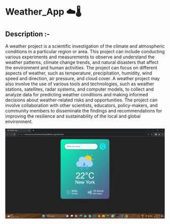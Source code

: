 # Weather_App ☁️🌡️

## Description :-

A weather project is a scientific investigation of the climate and atmospheric conditions in a particular region or area. This project can include conducting various experiments and measurements to observe and understand the weather patterns, climate change trends, and natural disasters that affect the environment and human activities. The project can focus on different aspects of weather, such as temperature, precipitation, humidity, wind speed and direction, air pressure, and cloud cover. A weather project may also involve the use of various tools and technologies, such as weather stations, satellites, radar systems, and computer models, to collect and analyze data for predicting weather conditions and making informed decisions about weather-related risks and opportunities. The project can involve collaboration with other scientists, educators, policy-makers, and community members to disseminate the findings and recommendations for improving the resilience and sustainability of the local and global environment.

![](<weather-app.png>)